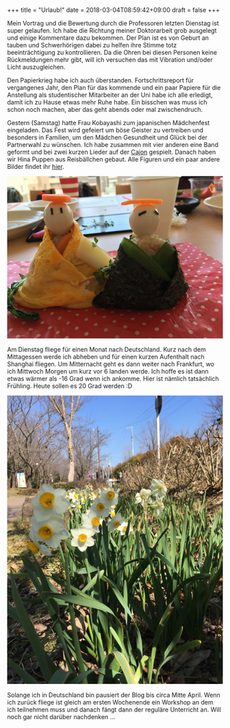 +++
title = "Urlaub!"
date = 2018-03-04T08:59:42+09:00
draft = false
+++

Mein Vortrag und die Bewertung durch die Professoren letzten Dienstag ist super
gelaufen. Ich habe die Richtung meiner Doktorarbeit grob ausgelegt und einige
Kommentare dazu bekommen. Der Plan ist es von Geburt an tauben und Schwerhörigen
dabei zu helfen ihre Stimme totz beeinträchtigung zu kontrollieren. Da die Ohren
bei diesen Personen keine Rückmeldungen mehr gibt, will ich versuchen das mit
Vibration und/oder Licht auszugleichen.

Den Papierkrieg habe ich auch überstanden. Fortschrittsreport für vergangenes
Jahr, den Plan für das kommende und ein paar Papiere für die Anstellung als
studentischer Mitarbeiter an der Uni habe ich alle erledigt, damit ich zu Hause
etwas mehr Ruhe habe. Ein bisschen was muss ich schon noch machen, aber das geht
abends oder mal zwischendruch.

Gestern (Samstag) hatte Frau Kobayashi zum japanischen Mädchenfest eingeladen.
Das Fest wird gefeiert um böse Geister zu vertreiben und besonders in Familien,
um den Mädchen Gesundheit und Glück bei der Partnerwahl zu wünschen. Ich habe
zusammen mit vier anderen eine Band geformt und bei zwei kurzen Lieder auf der
[Cajon] gespielt. Danach haben wir Hina Puppen aus Reisbällchen gebaut. Alle
Figuren und ein paar andere Bilder findet ihr [hier].

![Hinadoll](/img/2018_03_04/hina.jpg)

Am Dienstag fliege für einen Monat nach Deutschland. Kurz nach dem Mittagessen
werde ich abheben und für einen kurzen Aufenthalt nach Shanghai fliegen. Um
Mitternacht geht es dann weiter nach Frankfurt, wo ich Mittwoch Morgen um kurz
vor 6 landen werde. Ich hoffe es ist dann etwas wärmer als -16 Grad wenn ich
ankomme. Hier ist nämlich tatsächlich Frühling. Heute sollen es 20 Grad werden :D

![Hinadoll](/img/2018_03_04/spring.jpg)

Solange ich in Deutschland bin pausiert der Blog bis circa Mitte April. Wenn ich
zurück fliege ist gleich am ersten Wochenende ein Workshop an dem ich teilnehmen
muss und danach fängt dann der reguläre Unterricht an. Will noch gar nicht
darüber nachdenken ...

<!-- Links: -->
[Cajon]: https://de.wikipedia.org/wiki/Cajón
[hier]: https://www.flickr.com/photos/felixdollack/albums/72157688426794030
